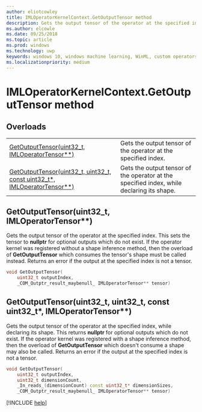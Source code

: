 ```yaml
---
author: eliotcowley
title: IMLOperatorKernelContext.GetOutputTensor method
description: Gets the output tensor of the operator at the specified index.
ms.author: elcowle
ms.date: 09/25/2018
ms.topic: article
ms.prod: windows
ms.technology: uwp
keywords: windows 10, windows machine learning, WinML, custom operators, GetOutputTensor
ms.localizationpriority: medium
---
```


# IMLOperatorKernelContext.GetOutputTensor method

## Overloads

| | |
|-|-|
| [GetOutputTensor(uint32_t, IMLOperatorTensor**)](#GetOutputTensor1) | Gets the output tensor of the operator at the specified index. |
| [GetOutputTensor(uint32_t, uint32_t, const uint32_t*, IMLOperatorTensor**)](#GetOutputTensor2) | Gets the output tensor of the operator at the specified index, while declaring its shape. |

<a name="GetOutputTensor1"></a>
## GetOutputTensor(uint32_t, IMLOperatorTensor**)

Gets the output tensor of the operator at the specified index. This sets the tensor to **nullptr** for optional outputs which do not exist. If the operator kernel was registered without a shape inference method, then the overload of **GetOutputTensor** which consumes the tensor's shape must be called instead. Returns an error if the output at the specified index is not a tensor.

```cpp
void GetOutputTensor(
    uint32_t outputIndex, 
    _COM_Outptr_result_maybenull_ IMLOperatorTensor** tensor)
```

<a name="GetOutputTensor2"></a>
## GetOutputTensor(uint32_t, uint32_t, const uint32_t*, IMLOperatorTensor**)

Gets the output tensor of the operator at the specified index, while declaring its shape. This returns **nullptr** for optional outputs which do not exist. If the operator kernel was registered with a shape inference method, then the overload of **GetOutputTensor** which doesn't consume a shape may also be called. Returns an error if the output at the specified index is not a tensor.

```cpp
void GetOutputTensor(
    uint32_t outputIndex,
    uint32_t dimensionCount,
    _In_reads_(dimensionCount) const uint32_t* dimensionSizes,
    _COM_Outptr_result_maybenull_ IMLOperatorTensor** tensor)
```

[!INCLUDE [help](../includes/get-help.md)]